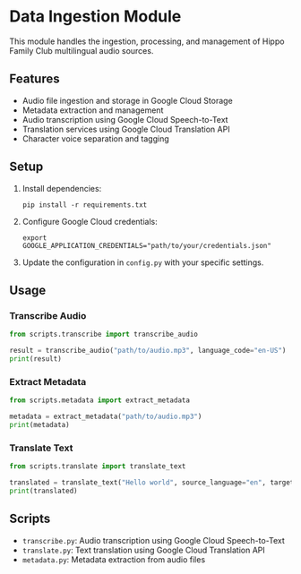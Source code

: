 # Data Ingestion Module

This module handles the ingestion, processing, and management of Hippo Family Club multilingual audio sources.

## Features

- Audio file ingestion and storage in Google Cloud Storage
- Metadata extraction and management
- Audio transcription using Google Cloud Speech-to-Text
- Translation services using Google Cloud Translation API
- Character voice separation and tagging

## Setup

1. Install dependencies:
   ```
   pip install -r requirements.txt
   ```

2. Configure Google Cloud credentials:
   ```
   export GOOGLE_APPLICATION_CREDENTIALS="path/to/your/credentials.json"
   ```

3. Update the configuration in `config.py` with your specific settings.

## Usage

### Transcribe Audio

```python
from scripts.transcribe import transcribe_audio

result = transcribe_audio("path/to/audio.mp3", language_code="en-US")
print(result)
```

### Extract Metadata

```python
from scripts.metadata import extract_metadata

metadata = extract_metadata("path/to/audio.mp3")
print(metadata)
```

### Translate Text

```python
from scripts.translate import translate_text

translated = translate_text("Hello world", source_language="en", target_language="ja")
print(translated)
```

## Scripts

- `transcribe.py`: Audio transcription using Google Cloud Speech-to-Text
- `translate.py`: Text translation using Google Cloud Translation API
- `metadata.py`: Metadata extraction from audio files
